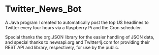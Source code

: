 # Twitter_News_Bot
A Java program I created to automatically post the top US headlines to Twitter every four hours via a Raspberry Pi and the Cron scheduler.

Special thanks the org.JSON library for the easier handling of JSON data, and special thanks to newsapi.org and Twitter4j.com for providing their REST API and library, respectively, for use by the public.
